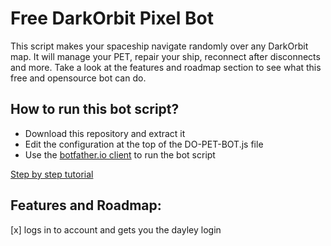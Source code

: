 # Free DarkOrbit Pixel Bot

This script makes your spaceship navigate randomly over any DarkOrbit map.
It will manage your PET, repair your ship, reconnect after disconnects and more.
Take a look at the features and roadmap section to see what this free and opensource bot can do.

## How to run this bot script?

- Download this repository and extract it
- Edit the configuration at the top of the DO-PET-BOT.js file
- Use the [botfather.io client](https://botfather.io/downloads) to run the bot script

[Step by step tutorial](https://pbdo-bot.net/tutorial.html)

## Features and Roadmap:

[x] logs in to account and gets you the dayley login
